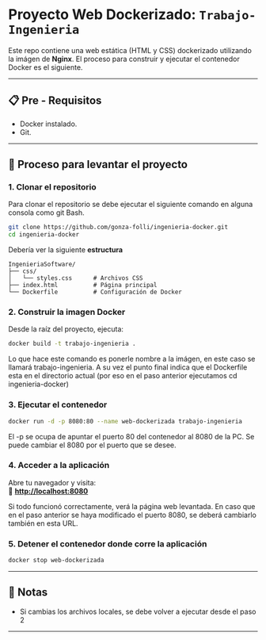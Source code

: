 # **Proyecto Web Dockerizado: `Trabajo-Ingenieria`**

Este repo contiene una web estática (HTML y CSS) dockerizado utilizando la imágen de **Nginx**. El proceso para construir y ejecutar el contenedor Docker es el siguiente.

---

## **📋 Pre - Requisitos**
- Docker instalado.
- Git.

---

## **🚀 Proceso para levantar el proyecto**

### **1. Clonar el repositorio**
Para clonar el repositorio se debe ejecutar el siguiente comando en alguna consola como git Bash.
```bash
git clone https://github.com/gonza-folli/ingenieria-docker.git
cd ingenieria-docker
```
Debería ver la siguiente **estructura**
```
IngenieriaSoftware/
├── css/
│   └── styles.css      # Archivos CSS
├── index.html          # Página principal
└── Dockerfile          # Configuración de Docker
```

### **2. Construir la imagen Docker**
Desde la raíz del proyecto, ejecuta:
```bash
docker build -t trabajo-ingenieria .
```
Lo que hace este comando es ponerle nombre a la imágen, en este caso se llamará trabajo-ingenieria. A su vez el punto final indica que el Dockerfile esta en el directorio actual (por eso en el paso anterior ejecutamos cd ingenieria-docker)


### **3. Ejecutar el contenedor**
```bash
docker run -d -p 8080:80 --name web-dockerizada trabajo-ingenieria
```

El -p se ocupa de apuntar el puerto 80 del contenedor al 8080 de la PC. Se puede cambiar el 8080 por el puerto que se desee.

### **4. Acceder a la aplicación**
Abre tu navegador y visita:  
🔗 **[http://localhost:8080](http://localhost:8080)**  

Si todo funcionó correctamente, verá la página web levantada. En caso que en el paso anterior se haya modificado el puerto 8080, se deberá cambiarlo también en esta URL.

### **5. Detener el contenedor donde corre la aplicación**
```bash
docker stop web-dockerizada
```

---

## **📌 Notas**
- Si cambias los archivos locales, se debe volver a ejecutar desde el paso 2
 

---